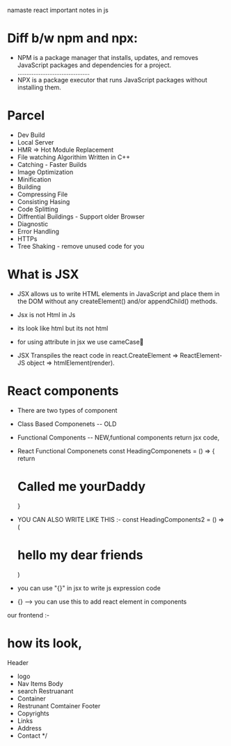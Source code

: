 namaste react
important notes in js 

# Diff b/w npm and npx:
- NPM is a package manager that installs, updates, and removes JavaScript packages and dependencies for a project.
.........................................
- NPX is a package executor that runs JavaScript packages without installing them.

# Parcel
- Dev Build
- Local Server 
- HMR => Hot Module Replacement
- File watching Algorithim Written in C++
- Catching - Faster Builds
- Image Optimization
- Minification
- Building 
- Compressing File 
- Consisting Hasing
- Code Splitting 
- Diffrential Buildings - Support older Browser
- Diagnostic
- Error Handling 
- HTTPs
- Tree Shaking - remove unused code for you

# What is JSX
- JSX allows us to write HTML elements in JavaScript and place them in the DOM without any createElement() and/or appendChild() methods.

- Jsx is not Html in Js
- its look like html but  its not html
- for using attribute in jsx we use cameCase🐪
- JSX Transpiles the react code in react.CreateElement => ReactElement-JS object => htmlElement(render).

# React components

- There are two types of component 
- Class Based Componenets -- OLD
- Functional Components -- NEW,funtional components return jsx code,

 - React Functional Componenets
 const HeadingComponenets = () => {
    return <h1>Called me yourDaddy</h1>
 }
 - YOU CAN ALSO WRITE LIKE THIS :-
 const HeadingComponents2 = () => ( <h1>hello my dear friends</h1>)

 - you can use "{}" in jsx to write js expression code

 - {} --> you can use this to add react element in components

our frontend :-
# how its look,

Header 
- logo 
- Nav Items
Body
- search Restruanant
- Container
- Restrunant Comtainer
Footer
- Copyrights
- Links
- Address
- Contact
*/

<!--  const Title = () => (
 <h1 className="head" tabIndex="5">
    Namaste Reactt using Jsx🚀
 </h1>
 );

 // React Functional Componenets
 const HeadingComponenets = () => (
    <div id="container">
        <Title/>  {/* Name of other componenets also called components composition */}
   <h1 className="heading">Called me yourDaddy</h1>
   </div>
  -->